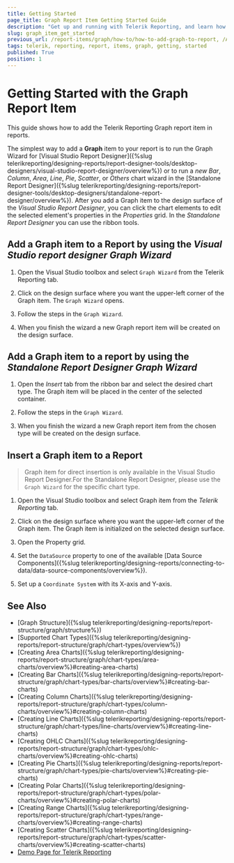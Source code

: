 ```yaml
---
title: Getting Started
page_title: Graph Report Item Getting Started Guide
description: "Get up and running with Telerik Reporting, and learn how to create and use the Graph report item in reports."
slug: graph_item_get_started
previous_url: /report-items/graph/how-to/how-to-add-graph-to-report, /AddGraphToReport
tags: telerik, reporting, report, items, graph, getting, started
published: True
position: 1
---
```


# Getting Started with the Graph Report Item

This guide shows how to add the Telerik Reporting Graph report item in reports. 

The simplest way to add a __Graph__ item to your report is to run the Graph Wizard for [Visual Studio Report Designer]({%slug telerikreporting/designing-reports/report-designer-tools/desktop-designers/visual-studio-report-designer/overview%}) or to run a *new Bar*, *Column*, *Area*, *Line*, *Pie*, *Scatter*, or *Others* chart wizard in the [Standalone Report Designer]({%slug telerikreporting/designing-reports/report-designer-tools/desktop-designers/standalone-report-designer/overview%}). After you add a Graph item to the design surface of the _Visual Studio Report Designer_, you can click the chart elements to edit the selected element's properties in the *Properties* grid. In the _Standalone Report Designer_ you can use the ribbon tools. 

## Add a Graph item to a Report by using the _Visual Studio report designer Graph Wizard_

1. Open the Visual Studio toolbox and select `Graph Wizard` from the Telerik Reporting tab.

1. Click on the design surface where you want the upper-left corner of the Graph item. The `Graph Wizard` opens. 

1. Follow the steps in the `Graph Wizard`.

1. When you finish the wizard a new Graph report item will be created on the design surface. 

## Add a Graph item to a report by using the _Standalone Report Designer Graph Wizard_

1. Open the *Insert* tab from the ribbon bar and select the desired chart type. The Graph item will be placed in the center of the selected container.

1. Follow the steps in the `Graph Wizard`.

1. When you finish the wizard a new Graph report item from the chosen type will be created on the design surface. 

## Insert a Graph item to a Report

> Graph item for direct insertion is only available in the Visual Studio Report Designer.For the Standalone Report Designer, please use the `Graph Wizard` for the specific chart type.

1. Open the Visual Studio toolbox and select Graph item from the *Telerik Reporting* tab.

1. Click on the design surface where you want the upper-left corner of the Graph item. The Graph item is initialized on the selected design surface.

1. Open the Property grid.

1. Set the `DataSource` property to one of the available [Data Source Components]({%slug telerikreporting/designing-reports/connecting-to-data/data-source-components/overview%}).

1. Set up a `Coordinate System` with its X-axis and Y-axis.

## See Also 

* [Graph Structure]({%slug telerikreporting/designing-reports/report-structure/graph/structure%})
* [Supported Chart Types]({%slug telerikreporting/designing-reports/report-structure/graph/chart-types/overview%})
* [Creating Area Charts]({%slug telerikreporting/designing-reports/report-structure/graph/chart-types/area-charts/overview%}#creating-area-charts)
* [Creating Bar Charts]({%slug telerikreporting/designing-reports/report-structure/graph/chart-types/bar-charts/overview%}#creating-bar-charts)
* [Creating Column Charts]({%slug telerikreporting/designing-reports/report-structure/graph/chart-types/column-charts/overview%}#creating-column-charts)
* [Creating Line Charts]({%slug telerikreporting/designing-reports/report-structure/graph/chart-types/line-charts/overview%}#creating-line-charts)
* [Creating OHLC Charts]({%slug telerikreporting/designing-reports/report-structure/graph/chart-types/ohlc-charts/overview%}#creating-ohlc-charts)
* [Creating Pie Charts]({%slug telerikreporting/designing-reports/report-structure/graph/chart-types/pie-charts/overview%}#creating-pie-charts)
* [Creating Polar Charts]({%slug telerikreporting/designing-reports/report-structure/graph/chart-types/polar-charts/overview%}#creating-polar-charts)
* [Creating Range Charts]({%slug telerikreporting/designing-reports/report-structure/graph/chart-types/range-charts/overview%}#creating-range-charts)
* [Creating Scatter Charts]({%slug telerikreporting/designing-reports/report-structure/graph/chart-types/scatter-charts/overview%}#creating-scatter-charts)
* [Demo Page for Telerik Reporting](https://demos.telerik.com/reporting) 
